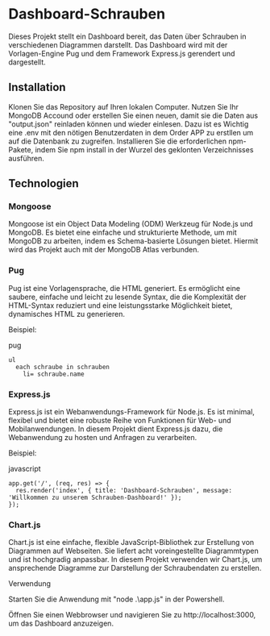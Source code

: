 # Dashboard-Schrauben

Dieses Projekt stellt ein Dashboard bereit, das Daten über Schrauben in verschiedenen Diagrammen darstellt. Das Dashboard wird mit der Vorlagen-Engine Pug und dem Framework Express.js gerendert und dargestellt.

## Installation

Klonen Sie das Repository auf Ihren lokalen Computer.
Nutzen Sie Ihr MongoDB Accound oder erstellen Sie einen neuen, damit sie die Daten aus "output.json" reinladen können und wieder einlesen. Dazu ist es Wichtig eine .env mit den nötigen Benutzerdaten in dem Order APP zu erstllen um auf die Datenbank zu zugreifen.
Installieren Sie die erforderlichen npm-Pakete, indem Sie npm install in der Wurzel des geklonten Verzeichnisses ausführen.

## Technologien

### Mongoose

Mongoose ist ein Object Data Modeling (ODM) Werkzeug für Node.js und MongoDB. Es bietet eine einfache und strukturierte Methode, um mit MongoDB zu arbeiten, indem es Schema-basierte Lösungen bietet.
Hiermit wird das Projekt auch mit der MongoDB Atlas verbunden.

### Pug

Pug ist eine Vorlagensprache, die HTML generiert. Es ermöglicht eine saubere, einfache und leicht zu lesende Syntax, die die Komplexität der HTML-Syntax reduziert und eine leistungsstarke Möglichkeit bietet, dynamisches HTML zu generieren.

Beispiel:

pug

``` 
ul
  each schraube in schrauben
    li= schraube.name 
```


### Express.js

Express.js ist ein Webanwendungs-Framework für Node.js. Es ist minimal, flexibel und bietet eine robuste Reihe von Funktionen für Web- und Mobilanwendungen. In diesem Projekt dient Express.js dazu, die Webanwendung zu hosten und Anfragen zu verarbeiten.

Beispiel:

javascript
``` 
app.get('/', (req, res) => {
  res.render('index', { title: 'Dashboard-Schrauben', message: 'Willkommen zu unserem Schrauben-Dashboard!' });
}); 
```


### Chart.js

Chart.js ist eine einfache, flexible JavaScript-Bibliothek zur Erstellung von Diagrammen auf Webseiten. Sie liefert acht voreingestellte Diagrammtypen und ist hochgradig anpassbar. In diesem Projekt verwenden wir Chart.js, um ansprechende Diagramme zur Darstellung der Schraubendaten zu erstellen.

Verwendung

Starten Sie die Anwendung mit "node .\app.js" in der Powershell.

Öffnen Sie einen Webbrowser und navigieren Sie zu http://localhost:3000, um das Dashboard anzuzeigen.

